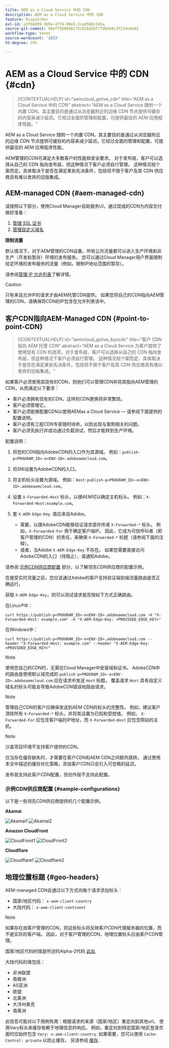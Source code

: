 ```yaml
---
title: AEM as a Cloud Service 中的 CDN
description: AEM as a Cloud Service 中的 CDN
feature: Dispatcher
exl-id: a3f66d99-1b9a-4f74-90e5-2cad50dc345a
source-git-commit: 98eff568686c72c626d2bf77d82e8c3f224eda42
workflow-type: tm+mt
source-wordcount: '1023'
ht-degree: 25%

---
```


# AEM as a Cloud Service 中的 CDN {#cdn}

>[!CONTEXTUALHELP]
>id="aemcloud_golive_cdn"
>title="AEM as a Cloud Service 中的 CDN"
>abstract="AEM as a Cloud Service 随附一个内置 CDN。其主要目的是通过从浏览器附近的边缘 CDN 节点提供可缓存的内容来减少延迟。它经过全面的管理和配置，可提供最佳的 AEM 应用程序性能。"

AEM as a Cloud Service 随附一个内置 CDN。其主要目的是通过从浏览器附近的边缘 CDN 节点提供可缓存的内容来减少延迟。它经过全面的管理和配置，可提供最佳的 AEM 应用程序性能。

AEM管理的CDN可满足大多数客户的性能和安全要求。 对于发布层，客户可以选择从自己的 CDN 指向发布层，但这种情况下客户必须自行管理。 这种情况视个案而定，具体取决于是否在满足某些先决条件，包括但不限于客户及其 CDN 供应商具有难以舍弃的旧版集成。

<!-- ERROR: NEITHER URL IS FOUND (HTTP ERROR 404) Also, see the following videos [Cloud 5 AEM CDN Part 1](https://experienceleague.adobe.com/docs/experience-manager-learn/cloud-service/cloud-5/cloud5-aem-cdn-part1.html) and [Cloud 5 AEM CDN Part 2](https://experienceleague.adobe.com/docs/experience-manager-learn/cloud-service/cloud-5/cloud5-aem-cdn-part2.html) for additional information about CDN in AEM as a Cloud Service. -->

## AEM-managed CDN  {#aem-managed-cdn}

请按照以下部分，使用Cloud Manager自助服务UI，通过现成的CDN为内容交付做好准备：

1. [管理 SSL 证书](/help/implementing/cloud-manager/managing-ssl-certifications/introduction.md)
1. [管理自定义域名](/help/implementing/cloud-manager/custom-domain-names/introduction.md)

**限制流量**

默认情况下，对于AEM管理的CDN设置，所有公共流量都可以进入生产环境和非生产（开发和暂存）环境的发布服务。 您可以通过Cloud Manager用户界面限制给定环境的发布服务的流量（例如，限制IP地址范围的暂存）。

请参阅[管理 IP 允许列表](/help/implementing/cloud-manager/ip-allow-lists/introduction.md)了解详情。

>[!CAUTION]
>
>只有来自允许IP的请求才由AEM托管CDN提供。 如果您将自己的CDN指向AEM管理的CDN，请确保将CDN的IP包含在允许列表该中。

## 客户CDN指向AEM-Managed CDN {#point-to-point-CDN}

>[!CONTEXTUALHELP]
>id="aemcloud_golive_byocdn"
>title="客户 CDN 指向 AEM 托管 CDN"
>abstract="AEM as a Cloud Service 为客户提供了使用现有 CDN 的选项。对于发布层，客户可以选择从自己的 CDN 指向发布层，但这种情况下客户必须自行管理。 这种情况视个案而定，具体取决于是否在满足某些先决条件，包括但不限于客户及其 CDN 供应商具有难以舍弃的旧版集成。"

如果客户必须使用其现有的CDN，则他们可以管理CDN并将其指向AEM管理的CDN，从而满足以下要求：

* 客户必须拥有现有的CDN，这样的CDN更换将非常繁琐。
* 客户必须管理它。
* 客户必须能够配置CDN以使用AEMas a Cloud Service — 请参阅下面提供的配置说明。
* 客户必须有工程CDN专家随时待命，以防出现与案例相关的问题。
* 客户必须先执行并成功通过负载测试，然后才能转到生产环境。

配置说明：

1. 将您的CDN指向AdobeCDN的入口作为其源域。 例如：`publish-p<PROGRAM_ID>-e<ENV-ID>.adobeaemcloud.com`。
1. 将SNI设置为AdobeCDN的入口。
1. 将主机标头设置为源域。 例如：`Host:publish-p<PROGRAM_ID>-e<ENV-ID>.adobeaemcloud.com`。
1. 设置 `X-Forwarded-Host` 标头，以便AEM可以确定主机标头。 例如：`X-Forwarded-Host:example.com`。
1. 套 `X-AEM-Edge-Key`. 值应来自Adobe。

   * 需要，以便AdobeCDN能够验证请求源并传递 `X-Forwarded-*` 标头。 例如，`X-Forwarded-For` 用于确定客户端IP。 因此，它成为可信呼叫者（即客户管理的CDN）的责任，来确保 `X-Forwarded-*` 标题（请参阅下面的注释）。
   * 或者，当Adobe `X-AEM-Edge-Key` 不存在。 如果您需要直接访问AdobeCDN的入口（待阻止），请通知Adobe。

请参阅 [示例CDN供应商配置](#sample-configurations) 部分，以了解领先CDN供应商的配置示例。

在接受实时流量之前，您应该通过Adobe的客户支持验证端到端流量路由是否正确运行。

获取 `X-AEM-Edge-Key`，则可以测试请求是否按如下方式正确路由。

在Linux®中：

```
curl https://publish-p<PROGRAM_ID>-e<ENV-ID>.adobeaemcloud.com -H "X-Forwarded-Host: example.com" -H "X-AEM-Edge-Key: <PROVIDED_EDGE_KEY>"
```

在Windows中：

```
curl https://publish-p<PROGRAM_ID>-e<ENV-ID>.adobeaemcloud.com --header "X-Forwarded-Host: example.com" --header "X-AEM-Edge-Key: <PROVIDED_EDGE_KEY>"
```

>[!NOTE]
>
>使用您自己的CDN时，无需在Cloud Manager中安装域和证书。 AdobeCDN中的路由是使用默认域完成的 `publish-p<PROGRAM_ID>-e<ENV-ID>.adobeaemcloud.com` 应在请求中发送 `Host` 标题。 覆盖请求 `Host` 具有自定义域名的标头可能会导致AdobeCDN错误地路由请求。


>[!NOTE]
>
>管理自己CDN的客户应确保发送到AEM CDN的标头的完整性。 例如，建议客户清除所有 `X-Forwarded-*` 标头，并将其设置为已知和受控值。 例如， `X-Forwarded-For` 应包含客户端的IP地址，而 `X-Forwarded-Host` 应包含网站的主机。

>[!NOTE]
>
>沙盒项目环境不支持客户提供的CDN。

仅当存在缓存缺失时，才需要在客户CDN和AEM CDN之间额外跳转。 通过使用本文中描述的缓存优化策略，添加客户CDN只会引入可忽略的延迟。

发布层支持此客户CDN配置，但创作层不支持此配置。

### 示例CDN供应商配置 {#sample-configurations}

以下是一些领先CDN供应商提供的几个配置示例。

**Akamai**

![Akamai1](assets/akamai1.png "Akamai")
![Akamai2](assets/akamai2.png "Akamai")

**Amazon CloudFront**

![CloudFront1](assets/cloudfront1.png "Amazon CloudFront")
![CloudFront2](assets/cloudfront2.png "Amazon CloudFront")

**Cloudflare**

![Cloudflare1](assets/cloudflare1.png "Cloudflare")
![Cloudflare2](assets/cloudflare2.png "Cloudflare")

## 地理位置标题 {#geo-headers}

AEM-managed CDN会通过以下方式向每个请求添加标头：

* 国家/地区代码： `x-aem-client-country`
* 大陆代码： `x-aem-client-continent`

>[!NOTE]
>
>如果存在由客户管理的CDN，则这些标头将反映客户CDN代理服务器的位置，而不是实际的客户端。 因此，对于客户管理的CDN，地理位置标头应由客户CDN管理。

国家/地区代码的值是所述的Alpha-2代码 [此处](https://en.wikipedia.org/wiki/ISO_3166-1).

大陆代码的值包括：

* 非洲联盟
* 南极洲
* AS亚洲
* 欧盟
* 北美洲
* 大洋州奥克
* 南美洲

此信息可能对以下用例有用：根据请求的来源（国家/地区）重定向到其他url。 使用Vary标头来缓存依赖于地理信息的响应。 例如，重定向到特定国家/地区登录页面时应始终包含 `Vary: x-aem-client-country`. 如果需要，您可以使用 `Cache-Control: private` 以防止缓存。 另请参阅 [缓存](/help/implementing/dispatcher/caching.md#html-text).
